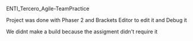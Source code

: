 ENTI_Tercero_Agile-TeamPractice

Project was done with Phaser 2 and Brackets Editor to edit it and Debug it

We didnt make a build because the assigment didn't require it
